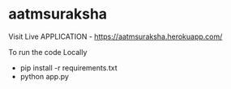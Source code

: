 # aatmsuraksha

Visit Live APPLICATION - https://aatmsuraksha.herokuapp.com/

To run the code Locally
- pip install -r requirements.txt 
- python app.py

